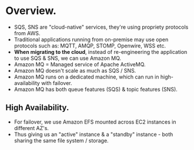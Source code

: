 # **Overview.**

* SQS, SNS are "cloud-native" services, they're using propriety protocols from AWS.
* Traditional applications running from on-premise may use open protocols such as: MQTT, AMQP, STOMP, Openwire, WSS etc.
* **When migrating to the cloud**, instead of re-engineering the application to use SQS & SNS, we can use Amazon MQ.
* Amazon MQ = Managed service of Apache ActiveMQ.
* Amazon MQ doesn't scale as much as SQS / SNS.
* Amazon MQ runs on a dedicated machine, which can run in high-availability with failover.
* Amazon MQ has both queue features (SQS) & topic features (SNS).

## **High Availability.**

* For failover, we use Amazon EFS mounted across EC2 instances in different AZ's.
* Thus giving us an "active" instance & a "standby" instance - both sharing the same file system / storage.